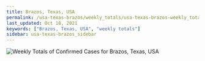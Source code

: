 ```yaml
---
title: Brazos, Texas, USA
permalink: /usa-texas-brazos/weekly_totals/usa-texas-brazos-weekly_totals.html
last_updated: Oct 18, 2021
keywords: ["Brazos, Texas, USA", "weekly totals"]
sidebar: usa-texas-brazos_sidebar
---
```


![Weekly Totals of Confirmed Cases for Brazos, Texas, USA](/covid_tracker/images/graphs/usa-texas-brazos-weekly_totals_graph.png)
